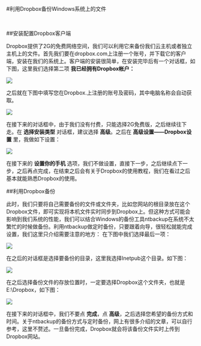 <!-- --- tag: 独立服务器 云主机 backup dropbox -->
<!-- --- title: 利用Dropbox备份Windows系统上的文件 -->
#利用Dropbox备份Windows系统上的文件

<br />

##安装配置Dropbox客户端

Dropbox提供了2G的免费网络空间，我们可以利用它来备份我们云主机或者独立主机上的文件。首先我们要在dropbox.com上注册一个账号，并下载它的客户端，安装在我们的系统上。客户端的安装很简单，在安装完毕后有一个对话框，如下图，这里我们选择第二项 **我已经拥有Dropbox帐户：**

![](http://kb.51hosting.com/kb/bak01.png)

之后就在下图中填写您在Dropbox.上注册的账号及密码，其中电脑名称会自动获取。

![](http://kb.51hosting.com/kb/bak02.png)

在接下来的对话框中，由于我们没有付费，只能选择2G免费版，之后继续往下走。在 **选择安装类型** 对话框，建议选择 **高级**。之后在 **高级设置——Dropbox设置** 里，我做如下设置：

![](http://kb.51hosting.com/kb/bak05.png)

在接下来的 **设置你的手机** 选项，我们不做设置，直接下一步，之后继续点下一步，之后再点完成，在结束之后会有关于Dropbox的使用教程，我们在看过之后基本就能熟悉Dropbox的使用。

##利用Dropbox备份

此时，我们只要将自己需要备份的文件或文件夹，比如您网站的根目录放在这个Dropbox文件，即可实现将本机文件实时同步到Dropbox上。但这种方式可能会影响到我们系统的性能，我们可以结合Windows的备份工具ntbackup在系统不太繁忙的时候做备份。利用ntbackup做定时备份，只要跟着向导，很轻松就能完成设置，我们这里只介绍需要注意的地方：
在下图中我们选择最后一项：

![](http://kb.51hosting.com/kb/bak11.png)

在之后的对话框是选择要备份的目录，这里我选择Inetpub这个目录。如下图：

![](http://kb.51hosting.com/kb/bak12.png)

在之后选择备份文件的存放位置时，一定要选择Dropbox这个文件夹，也就是E:\Dropbox，如下图：

![](http://kb.51hosting.com/kb/bak13.png)

在接下来的对话框中，我们不要点 **完成**，点 **高级**，之后选择您希望的备份方式和时间。关于ntbackup的备份方式与定时备份，网上有很多介绍的文章，可以自行参考，这里不赘述。一旦备份完成，Dropbox就会将该备份文件实时上传到Dropbox网站。
